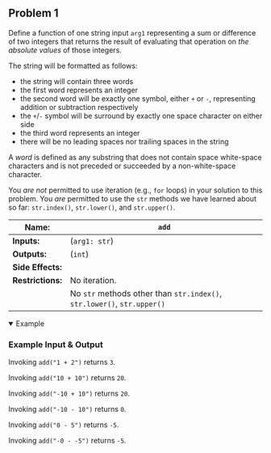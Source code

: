 ## Problem 1

Define a function of one string input `arg1` representing a sum or difference of two integers that returns the result of evaluating that operation on *the absolute values* of those integers.

The string will be formatted as follows:

- the string will contain three words
- the first word represents an integer
- the second word will be exactly one symbol, either `+` or `-`, representing addition or subtraction respectively
- the `+`/`-` symbol will be surround by exactly one space character on either side
- the third word represents an integer
- there will be no leading spaces nor trailing spaces in the string

A *word* is defined as any substring that does not contain space white-space characters and is not preceded or succeeded by a non-white-space character.

You *are not* permitted to use iteration (e.g., `for` loops) in your solution to this problem.
You *are* permitted to use the `str` methods we have learned about so far: `str.index()`, `str.lower()`, and `str.upper()`.

| **Name:**         | `add`          |
| ----------------- | -------------- |
| **Inputs:**       | (`arg1: str`)  |
| **Outputs:**      | (`int`)        |
| **Side Effects:** |                |
| **Restrictions:** | No iteration.  |
|                   | No `str` methods other than `str.index()`, `str.lower()`, `str.upper()` |

<details open><summary>Example</summary>

### Example Input & Output

Invoking `add("1 + 2")` returns `3`.

Invoking `add("10 + 10")` returns `20`.

Invoking `add("-10 + 10")` returns `20`.

Invoking `add("-10 - 10")` returns `0`.

Invoking `add("0 - 5")` returns `-5`.

Invoking `add("-0 - -5")` returns `-5`.

</details>
